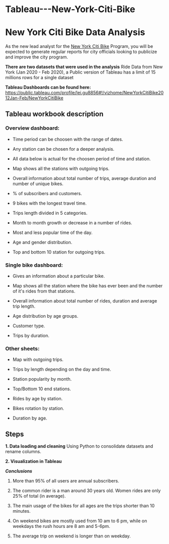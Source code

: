 # Tableau---New-York-Citi-Bike

# New York Citi Bike Data Analysis

As the new lead analyst for the [New York Citi Bike](https://en.wikipedia.org/wiki/Citi_Bike) Program, you will be expected to generate regular reports for city officials looking to publicize and improve the city program.

**There are two datasets that were used in the analysis**
Ride Data from New York (Jan 2020 - Feb 2020), a Public version of Tableau has a limit of 15 millions rows for a single dataset

**Tableau Dashboards can be found here:**
https://public.tableau.com/profile/lei.gu8856#!/vizhome/NewYorkCitiBike2012Jan-Feb/NewYorkCitiBike


## Tableau workbook description

### Overview dashboard:

* Time period can be choosen with the range of dates.

* Any station can be chosen for a deeper analysis.

* All data below is actual for the choosen period of time and station.

* Map shows all the stations with outgoing trips.

* Overall information about total number of trips, average duration and number of unique bikes.

* % of subscribers and customers.

* 9 bikes with the longest travel time.

* Trips length divided in 5 categories.

* Month to month growth or decrease in a number of rides.

* Most and less popular time of the day.

* Age and gender distribution.

* Top and bottom 10 station for outgoing trips.

### Single bike dashboard:

* Gives an information about a particular bike.

* Map shows all the station where the bike has ever been and the number of it's rides from that stations.

* Overall information about total number of rides, duration and average trip length.

* Age distribution by age groups.

* Customer type.

* Trips by duration.

### Other sheets:

* Map with outgoing trips.

* Trips by length depending on the day and time.

* Station popularity by month.

* Top/Bottom 10 end stations.

* Rides by age by station.

* Bikes rotation by station.

* Duration by age.


## Steps

**1. Data loading and cleaning**
Using Python to consolidate datasets and rename columns.

**2. Visualization in Tableau**

***Conclusions***

1.  More than 95% of all users are annual subscribers.

2. The common rider is a man around 30 years old. Women rides are only 25% of total (in average).

3. The main usage of the bikes for all ages are the trips shorter than 10 minutes.

4. On weekend bikes are mostly used from 10 am to 6 pm, while on weekdays the rush hours are 8 am and 5-6pm.

5. The average trip on weekend is longer than on weekday.
